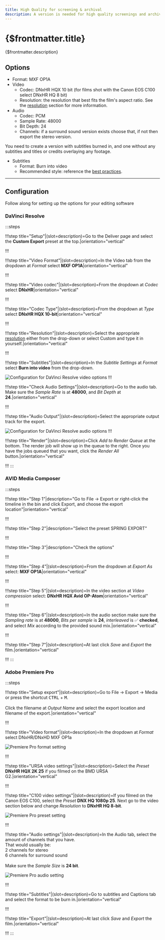 ```yaml
---
title: High Quality for screening & archival
description: A version is needed for high quality screenings and archival. New exports can also be made from this version.
---
```


# {$frontmatter.title}

{$frontmatter.description}


## Options

- Format: MXF OP1A
- Video
  - Codec: DNxHR HQX 10 bit (for films shot with the Canon EOS C100 select DNxHR HQ 8 bit)
  - Resolution: the resolution that best fits the film's aspect ratio. See the [resolution](/docs/best-practices/resolution) section for more information.
- Audio
  - Codec: PCM
  - Sample Rate: 48000
  - Bit Depth: 24
  - Channels: if a surround sound version exists choose that, if not then export the stereo version.

You need to create a version with subtitles burned in, and one without any subtitles and titles or credits overlaying any footage.

- Subtitles
  - Format: Burn into video
  - Recommended style: reference the [best practices](/docs/best-practices/subtitles).

---

## Configuration

Follow along for setting up the options for your editing software

### DaVinci Resolve

:::steps

!!!step title="Setup"|(slot=description)=Go to the Deliver page and select the **Custom Export** preset at the top.|orientation="vertical"

!!!

!!!step title="Video Format"|(slot=description)=In the Video tab from the dropdown at _Format_ select **MXF OP1A**|orientation="vertical"

!!!

!!!step title="Video codec"|(slot=description)=From the dropdown at _Codec_ select **DNxHR**|orientation="vertical"

!!!

!!!step title="Codec Type"|(slot=description)=From the dropdown at _Type_ select **DNxHR HQX 10-bit**|orientation="vertical"

!!!

!!!step title="Resolution"|(slot=description)=Select the appropriate [resolution](/docs/best-practices/resolution) either from the drop-down or select Custom and type it in yourself.|orientation="vertical"

!!!

!!!step title="Subtitles"|(slot=description)=In the _Subtitle Settings_ at _Format_ select **Burn into video** from the drop-down.

<script>
  import DaVinciArchiveVideo from '$img/docs/DaVinciArchiveVideo.jpg'
</script>
<img src={DaVinciArchiveVideo} alt='Configuration for DaVinci Resolve video options'>
!!!

!!!step title="Check Audio Settings"|(slot=description)=Go to the audio tab. Make sure the _Sample Rate_ is at **48000**, and _Bit Depth_ at **24**.|orientation="vertical"

!!!

!!!step title="Audio Output"|(slot=description)=Select the appropriate output track for the export.

<script>
  import DaVinciArchiveAudio from '$img/docs/DaVinciArchiveAudio.jpg'
</script>
<img src={DaVinciArchiveAudio} alt='Configuration for DaVinci Resolve audio options'>
!!!

!!!step title="Render"|(slot=description)=Click _Add to Render Queue_ at the bottom. The render job will show up in the queue to the right. Once you have the jobs queued that you want, click the _Render All_ button.|orientation="vertical"

!!!
:::

### AVID Media Composer

:::steps

!!!step title="Step 1"|description="Go to File -> Export or right-click the timeline in the bin and click Export, and choose the export location"|orientation="vertical"

!!!

!!!step title="Step 2"|description="Select the preset SPRING EXPORT"

!!!

!!!step title="Step 3"|description="Check the options"

!!!

!!!step title="Step 4"|(slot=description)=From the dropdown at _Export As_ select: **MXF OP1A**|orientation="vertical"

!!!

!!!step title="Step 5"|(slot=description)=In the video section at _Video compression_ select: **DNxHR HQX Avid OP-Atom**|orientation="vertical"

!!!

!!!step title="Step 6"|(slot=description)=In the audio section make sure the _Sampling rate_ is at **48000**, _Bits per sample_ is **24**, _interleaved_ is ✅ **checked**, and select _Mix_ according to the provided sound mix.|orientation="vertical"

!!!

!!!step title="Step 7"|(slot=description)=At last click _Save_ and _Export_ the film.|orientation="vertical"

!!!
:::

### Adobe Premiere Pro

:::steps

!!!step title="Setup export"|(slot=description)=Go to File -> Export -> Media or press the shortcut <kbd>CTRL</kbd> + <kbd>M</kbd>.<br><br>Click the filename at _Output Name_ and select the export location and filename of the export.|orientation="vertical"

!!!

!!!step title="Video format"|(slot=description)=In the dropdown at _Format_ select DNxHR/DNxHD MXF OP1a

<script>
  import PremiereVideo1 from '$img/docs/PremiereVideo1.png'
</script>
<img src={PremiereVideo1} alt='Premiere Pro format setting'>

!!!

!!!step title="URSA video settings"|(slot=description)=Select the _Preset_ **DNxHR HQX 2K 25** if you filmed on the BMD URSA G2.|orientation="vertical"

!!!

!!!step title="C100 video settings"|(slot=description)=If you filmed on the Canon EOS C100, select the _Preset_ **DNX HQ 1080p 25**. Next go to the video section below and change _Resolution_ to **DNxHR HQ 8-bit**.

<script>
  import PremiereVideo2 from '$img/docs/PremiereVideo2.png'
</script>
<img src={PremiereVideo2} alt='Premiere Pro preset setting'>

!!!

!!!step title="Audio settings"|(slot=description)=In the Audio tab, select the amount of channels that you have.<br>That would usually be:<br>2 channels for stereo<br>6 channels for surround sound<br><br>Make sure the _Sample Size_ is **24 bit**.

<script>
  import PremiereAudio1 from '$img/docs/PremiereAudio1.png'
</script>
<img src={PremiereAudio1} alt='Premiere Pro audio setting'>

!!!

!!!step title="Subtitles"|(slot=description)=Go to subtitles and Captions tab and select the format to be burn in.|orientation="vertical"

!!!

!!!step title="Export"|(slot=description)=At last click _Save_ and _Export_ the film.|orientation="vertical"

!!!
:::
